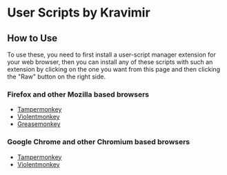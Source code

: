 # User Scripts by Kravimir

## How to Use

To use these, you need to first install a user-script manager extension for your web browser, 
then you can install any of these scripts with such an extension by clicking on the one you want from this page and then clicking the "Raw" button on the right side.

### Firefox and other Mozilla based browsers

* [Tampermonkey](https://addons.mozilla.org/en-US/firefox/addon/tampermonkey/)
* [Violentmonkey](https://addons.mozilla.org/en-US/firefox/addon/violentmonkey/)
* [Greasemonkey](https://addons.mozilla.org/en-US/firefox/addon/greasemonkey/)


### Google Chrome and other Chromium based browsers

* [Tampermonkey](https://chrome.google.com/webstore/detail/tampermonkey/dhdgffkkebhmkfjojejmpbldmpobfkfo?hl=en-US)
* [Violentmonkey](https://chrome.google.com/webstore/detail/violentmonkey/jinjaccalgkegednnccohejagnlnfdag?hl=en-US)

